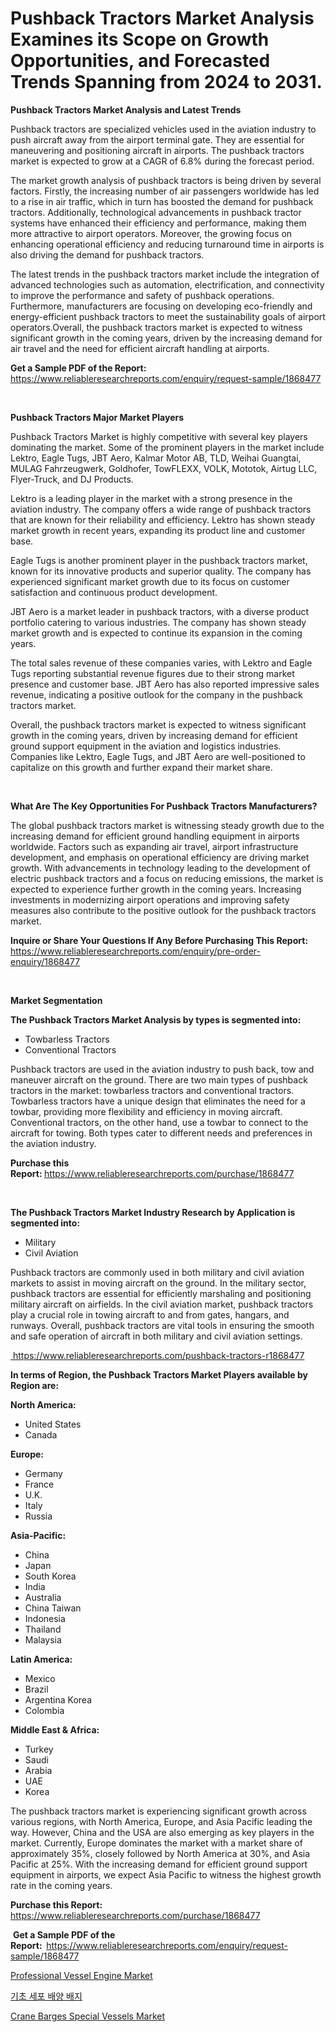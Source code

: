 <p><h1>Pushback Tractors Market Analysis Examines its Scope on Growth Opportunities, and Forecasted Trends Spanning from 2024 to 2031.</h1></p><p><strong>Pushback Tractors Market Analysis and Latest Trends</strong></p>
<p><p>Pushback tractors are specialized vehicles used in the aviation industry to push aircraft away from the airport terminal gate. They are essential for maneuvering and positioning aircraft in airports. The pushback tractors market is expected to grow at a CAGR of 6.8% during the forecast period.</p><p>The market growth analysis of pushback tractors is being driven by several factors. Firstly, the increasing number of air passengers worldwide has led to a rise in air traffic, which in turn has boosted the demand for pushback tractors. Additionally, technological advancements in pushback tractor systems have enhanced their efficiency and performance, making them more attractive to airport operators. Moreover, the growing focus on enhancing operational efficiency and reducing turnaround time in airports is also driving the demand for pushback tractors.</p><p>The latest trends in the pushback tractors market include the integration of advanced technologies such as automation, electrification, and connectivity to improve the performance and safety of pushback operations. Furthermore, manufacturers are focusing on developing eco-friendly and energy-efficient pushback tractors to meet the sustainability goals of airport operators.Overall, the pushback tractors market is expected to witness significant growth in the coming years, driven by the increasing demand for air travel and the need for efficient aircraft handling at airports.</p></p>
<p><strong>Get a Sample PDF of the Report:&nbsp;</strong> <a href="https://www.reliableresearchreports.com/enquiry/request-sample/1868477">https://www.reliableresearchreports.com/enquiry/request-sample/1868477</a></p>
<p>&nbsp;</p>
<p><strong>Pushback Tractors Major Market Players</strong></p>
<p><p>Pushback Tractors Market is highly competitive with several key players dominating the market. Some of the prominent players in the market include Lektro, Eagle Tugs, JBT Aero, Kalmar Motor AB, TLD, Weihai Guangtai, MULAG Fahrzeugwerk, Goldhofer, TowFLEXX, VOLK, Mototok, Airtug LLC, Flyer-Truck, and DJ Products.</p><p>Lektro is a leading player in the market with a strong presence in the aviation industry. The company offers a wide range of pushback tractors that are known for their reliability and efficiency. Lektro has shown steady market growth in recent years, expanding its product line and customer base.</p><p>Eagle Tugs is another prominent player in the pushback tractors market, known for its innovative products and superior quality. The company has experienced significant market growth due to its focus on customer satisfaction and continuous product development.</p><p>JBT Aero is a market leader in pushback tractors, with a diverse product portfolio catering to various industries. The company has shown steady market growth and is expected to continue its expansion in the coming years.</p><p>The total sales revenue of these companies varies, with Lektro and Eagle Tugs reporting substantial revenue figures due to their strong market presence and customer base. JBT Aero has also reported impressive sales revenue, indicating a positive outlook for the company in the pushback tractors market.</p><p>Overall, the pushback tractors market is expected to witness significant growth in the coming years, driven by increasing demand for efficient ground support equipment in the aviation and logistics industries. Companies like Lektro, Eagle Tugs, and JBT Aero are well-positioned to capitalize on this growth and further expand their market share.</p></p>
<p>&nbsp;</p>
<p><strong>What Are The Key Opportunities For Pushback Tractors Manufacturers?</strong></p>
<p><p>The global pushback tractors market is witnessing steady growth due to the increasing demand for efficient ground handling equipment in airports worldwide. Factors such as expanding air travel, airport infrastructure development, and emphasis on operational efficiency are driving market growth. With advancements in technology leading to the development of electric pushback tractors and a focus on reducing emissions, the market is expected to experience further growth in the coming years. Increasing investments in modernizing airport operations and improving safety measures also contribute to the positive outlook for the pushback tractors market.</p></p>
<p><strong>Inquire or Share Your Questions If Any Before Purchasing This Report:</strong> <a href="https://www.reliableresearchreports.com/enquiry/pre-order-enquiry/1868477">https://www.reliableresearchreports.com/enquiry/pre-order-enquiry/1868477</a></p>
<p>&nbsp;</p>
<p><strong>Market Segmentation</strong></p>
<p><strong>The Pushback Tractors Market Analysis by types is segmented into:</strong></p>
<p><ul><li>Towbarless Tractors</li><li>Conventional Tractors</li></ul></p>
<p><p>Pushback tractors are used in the aviation industry to push back, tow and maneuver aircraft on the ground. There are two main types of pushback tractors in the market: towbarless tractors and conventional tractors. Towbarless tractors have a unique design that eliminates the need for a towbar, providing more flexibility and efficiency in moving aircraft. Conventional tractors, on the other hand, use a towbar to connect to the aircraft for towing. Both types cater to different needs and preferences in the aviation industry.</p></p>
<p><strong>Purchase this Report:&nbsp;</strong><a href="https://www.reliableresearchreports.com/purchase/1868477">https://www.reliableresearchreports.com/purchase/1868477</a></p>
<p>&nbsp;</p>
<p><strong>The Pushback Tractors Market Industry Research by Application is segmented into:</strong></p>
<p><ul><li>Military</li><li>Civil Aviation</li></ul></p>
<p><p>Pushback tractors are commonly used in both military and civil aviation markets to assist in moving aircraft on the ground. In the military sector, pushback tractors are essential for efficiently marshaling and positioning military aircraft on airfields. In the civil aviation market, pushback tractors play a crucial role in towing aircraft to and from gates, hangars, and runways. Overall, pushback tractors are vital tools in ensuring the smooth and safe operation of aircraft in both military and civil aviation settings.</p></p>
<p><a href="https://www.reliableresearchreports.com/pushback-tractors-r1868477">&nbsp;https://www.reliableresearchreports.com/pushback-tractors-r1868477</a></p>
<p><strong>In terms of Region, the Pushback Tractors Market Players available by Region are:</strong></p>
<p>
    <p> <strong> North America: </strong>
        <ul>
            <li>United States</li>
            <li>Canada</li>
        </ul>
        </p> 
    <p> <strong> Europe: </strong>
        <ul>
            <li>Germany</li>
            <li>France</li>
            <li>U.K.</li>
            <li>Italy</li>
            <li>Russia</li>
        </ul>
        </p> 
    <p> <strong> Asia-Pacific: </strong>
        <ul>
            <li>China</li>
            <li>Japan</li>
            <li>South Korea</li>
            <li>India</li>
            <li>Australia</li>
            <li>China Taiwan</li>
            <li>Indonesia</li>
            <li>Thailand</li>
            <li>Malaysia</li>
        </ul>
        </p> 
    <p> <strong> Latin America: </strong>
        <ul>
            <li>Mexico</li>
            <li>Brazil</li>
            <li>Argentina Korea</li>
            <li>Colombia</li>
        </ul>
        </p> 
    <p> <strong> Middle East & Africa: </strong>
        <ul>
            <li>Turkey</li>
            <li>Saudi</li>
            <li>Arabia</li>
            <li>UAE</li>
            <li>Korea</li>
        </ul>
    </p>
    </p>
<p><p>The pushback tractors market is experiencing significant growth across various regions, with North America, Europe, and Asia Pacific leading the way. However, China and the USA are also emerging as key players in the market. Currently, Europe dominates the market with a market share of approximately 35%, closely followed by North America at 30%, and Asia Pacific at 25%. With the increasing demand for efficient ground support equipment in airports, we expect Asia Pacific to witness the highest growth rate in the coming years.</p></p>
<p><strong>Purchase this Report: </strong><a href="https://www.reliableresearchreports.com/purchase/1868477">https://www.reliableresearchreports.com/purchase/1868477</a></p>
<p>&nbsp;<strong>Get a Sample PDF of the Report:&nbsp;&nbsp;</strong><a href="https://www.reliableresearchreports.com/enquiry/request-sample/1868477">https://www.reliableresearchreports.com/enquiry/request-sample/1868477</a></p>
<p><strong></strong></p>
<p><p><a href="https://view.publitas.com/reportprime-1/evaluating-global-professional-vessel-engine-market-trends-and-growth-opportunities-by-region-type-diesel-engine-gasoline-engine-and-application-monohull-multihull-others/">Professional Vessel Engine Market</a></p><p><a href="https://github.com/berlianaparadilla48/Market-Research-Report-List-1/blob/main/6645327163143.md">기초 세포 배양 배지</a></p><p><a href="https://view.publitas.com/reportprime-1/global-crane-barges-special-vessels-market-status-2024-2031-and-forecast-by-region-product-end-use/">Crane Barges Special Vessels Market</a></p></p>